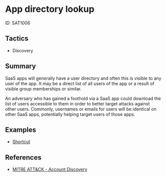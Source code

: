 # App directory lookup
ID: SAT1006
## Tactics
* Discovery

## Summary
SaaS apps will generally have a user directory and often this is visible to any user of the app. It may be a direct list of all users of the app or a result of visible group memberships or similar.

An adversary who has gained a foothold via a SaaS app could download the list of users accessible to them in order to better target attacks against other users. Commonly, usernames or emails for users will be identical on other SaaS apps, potentially helping target users of those apps.

## Examples
* [Shortcut](examples/shortcut.md)

## References
* [MITRE ATT&CK - Account Discovery](https://attack.mitre.org/techniques/T1087/)
